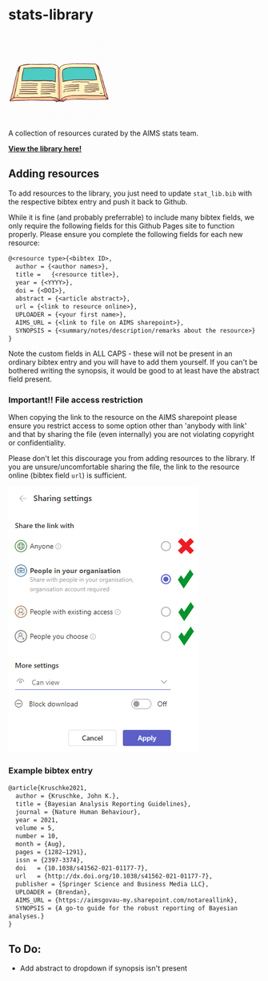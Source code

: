 # stats-library 

<img src=".resources/fish_book.gif" style="width: 200px">

A collection of resources curated by the AIMS stats team.

[**View the library here!**](https://open-aims.github.io/stats-library/)



## Adding resources

To add resources to the library, you just need to update `stat_lib.bib` with the respective bibtex entry and push it back to Github. 

While it is fine (and probably preferrable) to include many bibtex fields, we only require the following fields for this Github Pages site to function properly. Please ensure you complete the following fields for each new resource:

```
@<resource type>{<bibtex ID>,
  author = {<author names>},
  title =	{<resource title>},
  year = {<YYYY>},
  doi =	{<DOI>},
  abstract = {<article abstract>},
  url =	{<link to resource online>},
  UPLOADER = {<your first name>}, 
  AIMS_URL = {<link to file on AIMS sharepoint>},
  SYNOPSIS = {<summary/notes/description/remarks about the resource>}
}
```

Note the custom fields in ALL CAPS - these will not be present in an ordinary bibtex entry and you will have to add them yourself. If you can't be bothered writing the synopsis, it would be good to at least have the abstract field present.

###  **Important!!** File access restriction

When copying the link to the resource on the AIMS sharepoint please ensure you restrict access to some option other than 'anybody with link' and that by sharing the file (even internally) you are not violating copyright or confidentiality. 

Please don't let this discourage you from adding resources to the library. If you are unsure/uncomfortable sharing the file, the link to the resource online (bibtex field `url`) is sufficient.

![](.resources/sharepoint_link_access.png)



### Example bibtex entry

```
@article{Kruschke2021,
  author = {Kruschke, John K.},
  title	= {Bayesian Analysis Reporting Guidelines},
  journal = {Nature Human Behaviour},
  year = 2021,
  volume = 5,
  number = 10,
  month	= {Aug},
  pages	= {1282–1291},
  issn = {2397-3374},
  doi	= {10.1038/s41562-021-01177-7},
  url	= {http://dx.doi.org/10.1038/s41562-021-01177-7},
  publisher = {Springer Science and Business Media LLC},
  UPLOADER = {Brendan},
  AIMS_URL = {https://aimsgovau-my.sharepoint.com/notareallink},
  SYNOPSIS = {A go-to guide for the robust reporting of Bayesian analyses.}
}
```





## To Do: 

* Add abstract to dropdown if synopsis isn't present